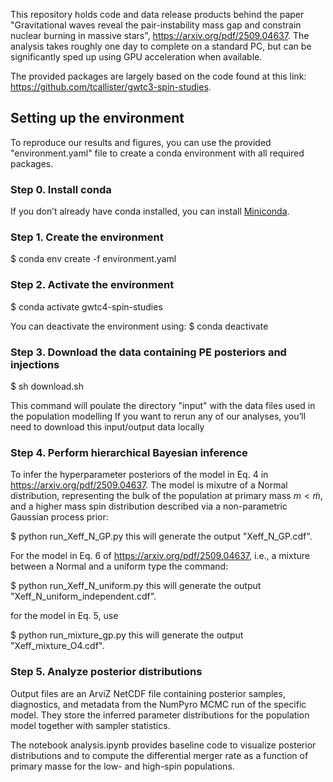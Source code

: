 This repository holds code and data release products behind the paper "Gravitational waves reveal the pair-instability mass
gap and constrain nuclear burning in massive stars", https://arxiv.org/pdf/2509.04637. The analysis takes roughly one day to complete on a standard PC, but can be significantly sped up using GPU acceleration when available.

The provided packages are largely based on the code found at this link: https://github.com/tcallister/gwtc3-spin-studies.

## Setting up the environment
To reproduce our results and figures, you can use the provided "environment.yaml" file to create a conda environment with all required packages.

### Step 0. Install conda
If you don’t already have conda installed, you can install [Miniconda](https://docs.conda.io/en/latest/miniconda.html).

### Step 1. Create the environment
$ conda env create -f environment.yaml

### Step 2. Activate the environment
$ conda activate gwtc4-spin-studies

You can deactivate the environment using:
$ conda deactivate

### Step 3. Download the data containing PE posteriors and injections
$ sh download.sh

This command will poulate the directory "input" with the data files used in the population modelling
If you want to rerun any of our analyses, you’ll need to download this input/output data locally

### Step 4. Perform hierarchical Bayesian inference
To infer the hyperparameter posteriors of the model in Eq. 4 in https://arxiv.org/pdf/2509.04637. 
The model is mixutre of a Normal distribution, representing the bulk of the population at primary mass $m<\tilde{m}$, 
and a higher mass spin distribution described via a non-parametric Gaussian process prior: 

$ python run_Xeff_N_GP.py 
this will generate the output "Xeff_N_GP.cdf".

For the model in Eq. 6 of  https://arxiv.org/pdf/2509.04637, i.e., a mixture between a Normal and a uniform type the command:

$ python run_Xeff_N_uniform.py 
this will generate the output "Xeff_N_uniform_independent.cdf".

for the model in Eq. 5, use

$ python run_mixture_gp.py
this will generate the output "Xeff_mixture_O4.cdf".

### Step 5. Analyze posterior distributions
Output files are an ArviZ NetCDF file containing posterior samples, diagnostics, and metadata from the NumPyro MCMC run of the specific model.
They store the inferred parameter distributions for the population model together with sampler statistics.

The notebook analysis.ipynb provides baseline code to visualize posterior distributions and to compute the differential merger rate as a function of primary masse for the low- and high-spin populations.





